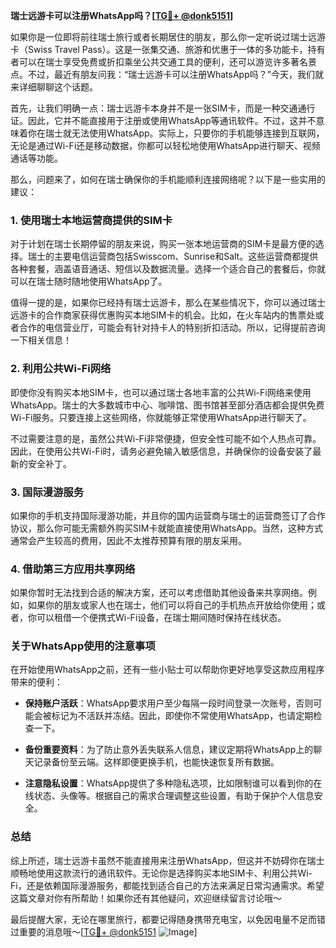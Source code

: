 **瑞士远游卡可以注册WhatsApp吗？[[TG💪+ @donk5151](https://t.me/s/donk5151)]**

如果你是一位即将前往瑞士旅行或者长期居住的朋友，那么你一定听说过瑞士远游卡（Swiss Travel Pass）。这是一张集交通、旅游和优惠于一体的多功能卡，持有者可以在瑞士享受免费或折扣乘坐公共交通工具的便利，还可以游览许多著名景点。不过，最近有朋友问我：“瑞士远游卡可以注册WhatsApp吗？”今天，我们就来详细聊聊这个话题。

首先，让我们明确一点：瑞士远游卡本身并不是一张SIM卡，而是一种交通通行证。因此，它并不能直接用于注册或使用WhatsApp等通讯软件。不过，这并不意味着你在瑞士就无法使用WhatsApp。实际上，只要你的手机能够连接到互联网，无论是通过Wi-Fi还是移动数据，你都可以轻松地使用WhatsApp进行聊天、视频通话等功能。

那么，问题来了，如何在瑞士确保你的手机能顺利连接网络呢？以下是一些实用的建议：

### **1. 使用瑞士本地运营商提供的SIM卡**
对于计划在瑞士长期停留的朋友来说，购买一张本地运营商的SIM卡是最方便的选择。瑞士的主要电信运营商包括Swisscom、Sunrise和Salt。这些运营商都提供各种套餐，涵盖语音通话、短信以及数据流量。选择一个适合自己的套餐后，你就可以在瑞士随时随地使用WhatsApp了。

值得一提的是，如果你已经持有瑞士远游卡，那么在某些情况下，你可以通过瑞士远游卡的合作商家获得优惠购买本地SIM卡的机会。比如，在火车站内的售票处或者合作的电信营业厅，可能会有针对持卡人的特别折扣活动。所以，记得提前咨询一下相关信息！

### **2. 利用公共Wi-Fi网络**
即使你没有购买本地SIM卡，也可以通过瑞士各地丰富的公共Wi-Fi网络来使用WhatsApp。瑞士的大多数城市中心、咖啡馆、图书馆甚至部分酒店都会提供免费Wi-Fi服务。只要连接上这些网络，你就能够正常使用WhatsApp进行聊天了。

不过需要注意的是，虽然公共Wi-Fi非常便捷，但安全性可能不如个人热点可靠。因此，在使用公共Wi-Fi时，请务必避免输入敏感信息，并确保你的设备安装了最新的安全补丁。

### **3. 国际漫游服务**
如果你的手机支持国际漫游功能，并且你的国内运营商与瑞士的运营商签订了合作协议，那么你可能无需额外购买SIM卡就能直接使用WhatsApp。当然，这种方式通常会产生较高的费用，因此不太推荐预算有限的朋友采用。

### **4. 借助第三方应用共享网络**
如果你暂时无法找到合适的解决方案，还可以考虑借助其他设备来共享网络。例如，如果你的朋友或家人也在瑞士，他们可以将自己的手机热点开放给你使用；或者，你可以租借一个便携式Wi-Fi设备，在瑞士期间随时保持在线状态。

### **关于WhatsApp使用的注意事项**
在开始使用WhatsApp之前，还有一些小贴士可以帮助你更好地享受这款应用程序带来的便利：

- **保持账户活跃**：WhatsApp要求用户至少每隔一段时间登录一次账号，否则可能会被标记为不活跃并冻结。因此，即使你不常使用WhatsApp，也请定期检查一下。
  
- **备份重要资料**：为了防止意外丢失联系人信息，建议定期将WhatsApp上的聊天记录备份至云端。这样即便更换手机，也能快速恢复所有数据。

- **注意隐私设置**：WhatsApp提供了多种隐私选项，比如限制谁可以看到你的在线状态、头像等。根据自己的需求合理调整这些设置，有助于保护个人信息安全。

### **总结**
综上所述，瑞士远游卡虽然不能直接用来注册WhatsApp，但这并不妨碍你在瑞士顺畅地使用这款流行的通讯软件。无论你是选择购买本地SIM卡、利用公共Wi-Fi，还是依赖国际漫游服务，都能找到适合自己的方法来满足日常沟通需求。希望这篇文章对你有所帮助！如果你还有其他疑问，欢迎继续留言讨论哦～

最后提醒大家，无论在哪里旅行，都要记得随身携带充电宝，以免因电量不足而错过重要的消息哦～[[TG💪+ @donk5151](https://t.me/s/donk5151) ![Image](https://i.postimg.cc/rwNCRYN7/Snipaste-2025-04-30-17-27-05.png)]